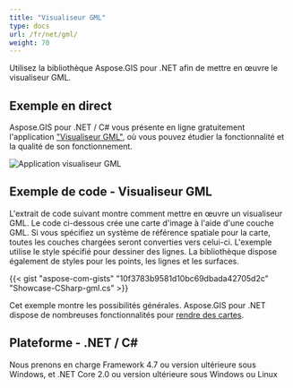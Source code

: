 ```yaml
---
title: "Visualiseur GML"
type: docs
url: /fr/net/gml/
weight: 70
---
```


Utilisez la bibliothèque Aspose.GIS pour .NET afin de mettre en œuvre le visualiseur GML.

## **Exemple en direct**

Aspose.GIS pour .NET / C# vous présente en ligne gratuitement l'application ["Visualiseur GML"](https://products.aspose.app/gis/viewer/gml), où vous pouvez étudier la fonctionnalité et la qualité de son fonctionnement.

![Application visualiseur GML](viewer.png)

## **Exemple de code - Visualiseur GML**

L'extrait de code suivant montre comment mettre en œuvre un visualiseur GML. Le code ci-dessous crée une carte d'image à l'aide d'une couche GML. Si vous spécifiez un système de référence spatiale pour la carte, toutes les couches chargées seront converties vers celui-ci.
L'exemple utilise le style spécifié pour dessiner des lignes. La bibliothèque dispose également de styles pour les points, les lignes et les surfaces.

{{< gist "aspose-com-gists" "10f3783b9581d10bc69dbada42705d2c" "Showcase-CSharp-gml.cs" >}}

Cet exemple montre les possibilités générales. Aspose.GIS pour .NET dispose de nombreuses fonctionnalités pour [rendre des cartes](https://docs.aspose.com/gis/net/map-rendering/).

## **Plateforme - .NET / C#**

Nous prenons en charge Framework 4.7 ou version ultérieure sous Windows, et .NET Core 2.0 ou version ultérieure sous Windows ou Linux
